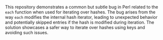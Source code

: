 This repository demonstrates a common but subtle bug in Perl related to the `each` function when used for iterating over hashes. The bug arises from the way `each` modifies the internal hash iterator, leading to unexpected behavior and potentially skipped entries if the hash is modified during iteration. The solution showcases a safer way to iterate over hashes using keys and avoiding such issues.